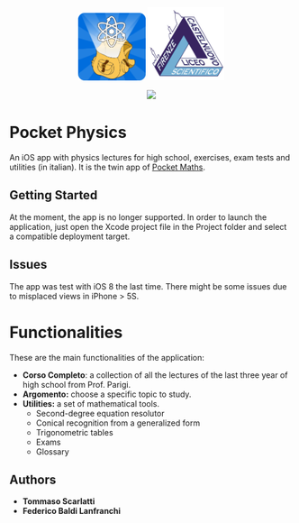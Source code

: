<p align="center">
  <img src="https://github.com/tmscarla/pocket-physics/blob/master/readmeImg/physicon.png" height="120">
  <img src="https://github.com/tmscarla/pocket-physics/blob/master/readmeImg/logo-liceo-Castelnuovo.png" height="130">
</p>
<p align="center">
 <img src="https://github.com/tmscarla/pocket-physics/blob/master/Screen/screen.png" width="270">
</p>


# Pocket Physics
An iOS app with physics lectures for high school, exercises, exam tests and utilities (in italian). It is the twin app of [Pocket Maths](https://github.com/tmscarla/pocket-maths/).

## Getting Started
At the moment, the app is no longer supported. In order to launch the application, just open the Xcode project file in the Project folder and select a compatible deployment target.

## Issues
The app was test with iOS 8 the last time. There might be some issues due to misplaced views in iPhone > 5S. 

# Functionalities
These are the main functionalities of the application:

* **Corso Completo**: a collection of all the lectures of the last three year of high school from Prof. Parigi.
* **Argomento:** choose a specific topic to study.
* **Utilities:** a set of mathematical tools.
  * Second-degree equation resolutor
  * Conical recognition from a generalized form
  * Trigonometric tables
  * Exams
  * Glossary

## Authors

* **Tommaso Scarlatti**
* **Federico Baldi Lanfranchi**

